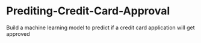 # Prediting-Credit-Card-Approval
Build a machine learning model to predict if a credit card application will get approved
